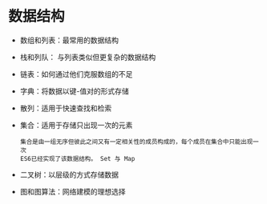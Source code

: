 数据结构
====

- 数组和列表：最常用的数据结构

- 栈和列队： 与列表类似但更复杂的数据结构

- 链表：如何通过他们克服数组的不足

- 字典：将数据以键-值对的形式存储

- 散列：适用于快速查找和检索

- 集合：适用于存储只出现一次的元素
    ```
    集合是由一组无序但彼此之间又有一定相关性的成员构成的，每个成员在集合中只能出现一次
    ES6已经实现了该数据结构。 Set 与 Map
    ```

- 二叉树：以层级的方式存储数据

- 图和图算法：网络建模的理想选择

